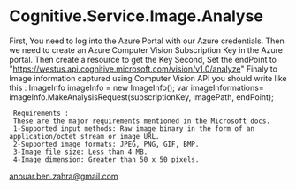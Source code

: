 # Cognitive.Service.Image.Analyse

First, You need to log into the Azure Portal with our Azure credentials. Then we need to create an Azure Computer Vision Subscription Key in the Azure portal.
     Then create a resource to get the Key
     Second, Set the endPoint to "https://westus.api.cognitive.microsoft.com/vision/v1.0/analyze" 
     Finaly to Image information captured using Computer Vision API you should write like this : 
  ImageInfo imageInfo = new ImageInfo();
     var imageInformations= imageInfo.MakeAnalysisRequest(subscriptionKey, imagePath, endPoint);     
     
     Requirements :
     These are the major requirements mentioned in the Microsoft docs.
     1-Supported input methods: Raw image binary in the form of an application/octet stream or image URL.
     2-Supported image formats: JPEG, PNG, GIF, BMP.
     3-Image file size: Less than 4 MB.
     4-Image dimension: Greater than 50 x 50 pixels.
     
anouar.ben.zahra@gmail.com
